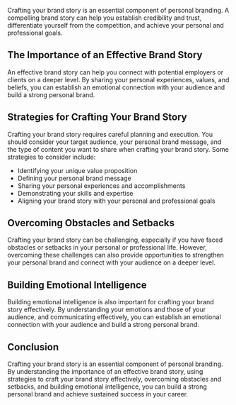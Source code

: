 
Crafting your brand story is an essential component of personal branding. A compelling brand story can help you establish credibility and trust, differentiate yourself from the competition, and achieve your personal and professional goals.

The Importance of an Effective Brand Story
------------------------------------------

An effective brand story can help you connect with potential employers or clients on a deeper level. By sharing your personal experiences, values, and beliefs, you can establish an emotional connection with your audience and build a strong personal brand.

Strategies for Crafting Your Brand Story
----------------------------------------

Crafting your brand story requires careful planning and execution. You should consider your target audience, your personal brand message, and the type of content you want to share when crafting your brand story. Some strategies to consider include:

* Identifying your unique value proposition
* Defining your personal brand message
* Sharing your personal experiences and accomplishments
* Demonstrating your skills and expertise
* Aligning your brand story with your personal and professional goals

Overcoming Obstacles and Setbacks
---------------------------------

Crafting your brand story can be challenging, especially if you have faced obstacles or setbacks in your personal or professional life. However, overcoming these challenges can also provide opportunities to strengthen your personal brand and connect with your audience on a deeper level.

Building Emotional Intelligence
-------------------------------

Building emotional intelligence is also important for crafting your brand story effectively. By understanding your emotions and those of your audience, and communicating effectively, you can establish an emotional connection with your audience and build a strong personal brand.

Conclusion
----------

Crafting your brand story is an essential component of personal branding. By understanding the importance of an effective brand story, using strategies to craft your brand story effectively, overcoming obstacles and setbacks, and building emotional intelligence, you can build a strong personal brand and achieve sustained success in your career.
